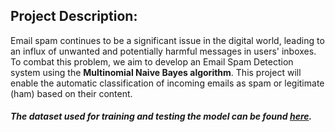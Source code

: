 ## Project Description:
Email spam continues to be a significant issue in the digital world, leading to an influx of unwanted and potentially harmful messages in users' inboxes. To combat this problem, we aim to develop an Email Spam Detection system using the **Multinomial Naive Bayes algorithm**. This project will enable the automatic classification of incoming emails as spam or legitimate (ham) based on their content.
##### The dataset used for training and testing the model can be found [here](https://www.kaggle.com/datasets/nitishabharathi/email-spam-dataset).

